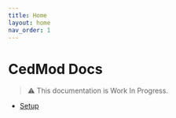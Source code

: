 ```yaml
---
title: Home
layout: home
nav_order: 1
---
```


# CedMod Docs

> ⚠️ This documentation is Work In Progress.

- [Setup](/Setup)